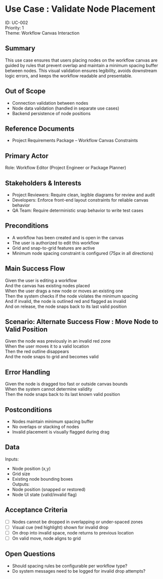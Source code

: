 # Use Case : Validate Node Placement
ID: UC-002  
Priority: 1  
Theme: Workflow Canvas Interaction

## Summary  
This use case ensures that users placing nodes on the workflow canvas are guided by rules that prevent overlap and maintain a minimum spacing buffer between nodes. This visual validation ensures legibility, avoids downstream logic errors, and keeps the workflow readable and presentable.

## Out of Scope  
- Connection validation between nodes  
- Node data validation (handled in separate use cases)  
- Backend persistence of node positions  

## Reference Documents
- Project Requirements Package – Workflow Canvas Constraints  

## Primary Actor  
Role: Workflow Editor (Project Engineer or Package Planner)

## Stakeholders & Interests  
- Project Reviewers: Require clean, legible diagrams for review and audit  
- Developers: Enforce front-end layout constraints for reliable canvas behavior  
- QA Team: Require deterministic snap behavior to write test cases  

## Preconditions  
- A workflow has been created and is open in the canvas  
- The user is authorized to edit this workflow  
- Grid and snap-to-grid features are active  
- Minimum node spacing constraint is configured (75px in all directions)

## Main Success Flow  
Given the user is editing a workflow  
And the canvas has existing nodes placed  
When the user drags a new node or moves an existing one  
Then the system checks if the node violates the minimum spacing  
And if invalid, the node is outlined red and flagged as invalid  
And on release, the node snaps back to its last valid position  

## Scenario: Alternate Success Flow : Move Node to Valid Position  
Given the node was previously in an invalid red zone  
When the user moves it to a valid location  
Then the red outline disappears  
And the node snaps to grid and becomes valid  

## Error Handling  
Given the node is dragged too fast or outside canvas bounds  
When the system cannot determine validity  
Then the node snaps back to its last known valid position  

## Postconditions  
- Nodes maintain minimum spacing buffer  
- No overlaps or stacking of nodes  
- Invalid placement is visually flagged during drag

## Data  
Inputs:  
- Node position (x,y)  
- Grid size  
- Existing node bounding boxes  
Outputs:  
- Node position (snapped or restored)  
- Node UI state (valid/invalid flag)  

## Acceptance Criteria  
- [ ] Nodes cannot be dropped in overlapping or under-spaced zones  
- [ ] Visual cue (red highlight) shown for invalid drop  
- [ ] On drop into invalid space, node returns to previous location  
- [ ] On valid move, node aligns to grid  

## Open Questions  
- Should spacing rules be configurable per workflow type?  
- Do system messages need to be logged for invalid drop attempts?  
